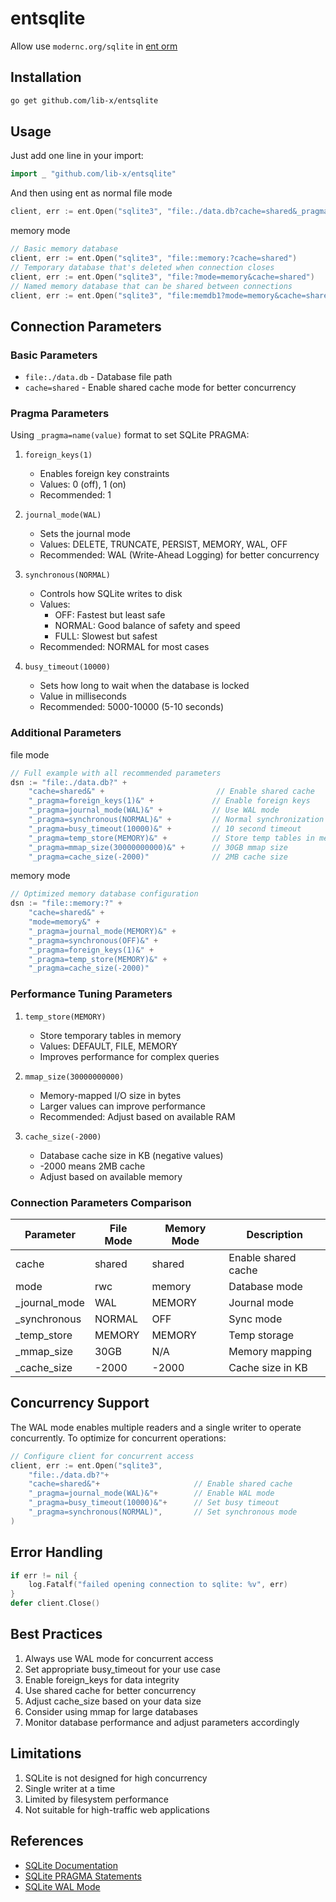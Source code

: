 # entsqlite
Allow use `modernc.org/sqlite` in [ent orm](https://github.com/ent/ent)

## Installation
```bash
go get github.com/lib-x/entsqlite
```

## Usage
Just add one line in your import:
```go
import _ "github.com/lib-x/entsqlite"
```

And then using ent as normal
file mode
```go
client, err := ent.Open("sqlite3", "file:./data.db?cache=shared&_pragma=foreign_keys(1)&_pragma=journal_mode(WAL)&_pragma=synchronous(NORMAL)&_pragma=busy_timeout(10000)")
```
memory mode
```go
// Basic memory database
client, err := ent.Open("sqlite3", "file::memory:?cache=shared")
// Temporary database that's deleted when connection closes
client, err := ent.Open("sqlite3", "file:?mode=memory&cache=shared")
// Named memory database that can be shared between connections
client, err := ent.Open("sqlite3", "file:memdb1?mode=memory&cache=shared")
```

## Connection Parameters

### Basic Parameters
- `file:./data.db` - Database file path
- `cache=shared` - Enable shared cache mode for better concurrency

### Pragma Parameters
Using `_pragma=name(value)` format to set SQLite PRAGMA:

1. `foreign_keys(1)`
   - Enables foreign key constraints
   - Values: 0 (off), 1 (on)
   - Recommended: 1

2. `journal_mode(WAL)`
   - Sets the journal mode
   - Values: DELETE, TRUNCATE, PERSIST, MEMORY, WAL, OFF
   - Recommended: WAL (Write-Ahead Logging) for better concurrency

3. `synchronous(NORMAL)`
   - Controls how SQLite writes to disk
   - Values:
     - OFF: Fastest but least safe
     - NORMAL: Good balance of safety and speed
     - FULL: Slowest but safest
   - Recommended: NORMAL for most cases

4. `busy_timeout(10000)`
   - Sets how long to wait when the database is locked
   - Value in milliseconds
   - Recommended: 5000-10000 (5-10 seconds)

### Additional Parameters
file mode
```go
// Full example with all recommended parameters
dsn := "file:./data.db?" +
    "cache=shared&" +                         // Enable shared cache
    "_pragma=foreign_keys(1)&" +             // Enable foreign keys
    "_pragma=journal_mode(WAL)&" +           // Use WAL mode
    "_pragma=synchronous(NORMAL)&" +         // Normal synchronization
    "_pragma=busy_timeout(10000)&" +         // 10 second timeout
    "_pragma=temp_store(MEMORY)&" +          // Store temp tables in memory
    "_pragma=mmap_size(30000000000)&" +      // 30GB mmap size
    "_pragma=cache_size(-2000)"              // 2MB cache size
```
memory mode
```go
// Optimized memory database configuration
dsn := "file::memory:?" +
    "cache=shared&" +
    "mode=memory&" +
    "_pragma=journal_mode(MEMORY)&" +
    "_pragma=synchronous(OFF)&" +
    "_pragma=foreign_keys(1)&" +
    "_pragma=temp_store(MEMORY)&" +
    "_pragma=cache_size(-2000)"

```
### Performance Tuning Parameters
1. `temp_store(MEMORY)`
   - Store temporary tables in memory
   - Values: DEFAULT, FILE, MEMORY
   - Improves performance for complex queries

2. `mmap_size(30000000000)`
   - Memory-mapped I/O size in bytes
   - Larger values can improve performance
   - Recommended: Adjust based on available RAM

3. `cache_size(-2000)`
   - Database cache size in KB (negative values)
   - -2000 means 2MB cache
   - Adjust based on available memory

### Connection Parameters Comparison

| Parameter | File Mode | Memory Mode | Description |
|-----------|-----------|-------------|-------------|
| cache | shared | shared | Enable shared cache |
| mode | rwc | memory | Database mode |
| _journal_mode | WAL | MEMORY | Journal mode |
| _synchronous | NORMAL | OFF | Sync mode |
| _temp_store | MEMORY | MEMORY | Temp storage |
| _mmap_size | 30GB | N/A | Memory mapping |
| _cache_size | -2000 | -2000 | Cache size in KB |


## Concurrency Support
The WAL mode enables multiple readers and a single writer to operate concurrently. To optimize for concurrent operations:

```go
// Configure client for concurrent access
client, err := ent.Open("sqlite3", 
    "file:./data.db?"+
    "cache=shared&"+                     // Enable shared cache
    "_pragma=journal_mode(WAL)&"+        // Enable WAL mode
    "_pragma=busy_timeout(10000)&"+      // Set busy timeout
    "_pragma=synchronous(NORMAL)",       // Set synchronous mode
)
```

## Error Handling
```go
if err != nil {
    log.Fatalf("failed opening connection to sqlite: %v", err)
}
defer client.Close()
```

## Best Practices
1. Always use WAL mode for concurrent access
2. Set appropriate busy_timeout for your use case
3. Enable foreign_keys for data integrity
4. Use shared cache for better concurrency
5. Adjust cache_size based on your data size
6. Consider using mmap for large databases
7. Monitor database performance and adjust parameters accordingly

## Limitations
1. SQLite is not designed for high concurrency
2. Single writer at a time
3. Limited by filesystem performance
4. Not suitable for high-traffic web applications

## References
- [SQLite Documentation](https://www.sqlite.org/docs.html)
- [SQLite PRAGMA Statements](https://www.sqlite.org/pragma.html)
- [SQLite WAL Mode](https://www.sqlite.org/wal.html)

